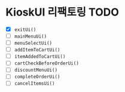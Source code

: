 # KioskUI 리팩토링 TODO

- [x] `exitUi()`
- [ ] `mainMenuUi()`
- [ ] `menuSelectUi()`
- [ ] `addItemToCartUi()`
- [ ] `itemAddedToCartUi()`
- [ ] `cartCheckBeforeOrderUi()`
- [ ] `discountMenuUi()`
- [ ] `completeOrderUi()`
- [ ] `cancelItemsUi()`
